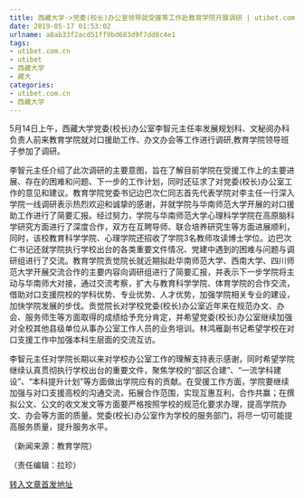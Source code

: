 ```yaml
---
title: 西藏大学->党委(校长)办公室领导就受援等工作赴教育学院开展调研 | utibet.com.cn
date: 2019-05-17 01:53:02
urlname: a8ab33f2acd51ff9bd683d9f7dd8c4e1
tags: 
- utibet.com.cn
- utibet
- 西藏大学
- 藏大
categories:
- utibet.com.cn
- 西藏大学
---
```



5月14日上午，西藏大学党委(校长)办公室李智元主任率发展规划科、文秘阅办科负责人前来教育学院就对口援助工作、办文办会等工作进行调研,教育学院领导班子参加了调研。

李智元主任介绍了此次调研的主要意图，旨在了解目前学院在受援工作上的主要进展、存在的困难和问题、下一步的工作计划，同时还征求了对党委(校长)办公室工作的意见和建议。教育学院党委书记边巴次仁同志首先代表学院对李主任一行深入学院一线调研表示热烈欢迎和诚挚的感谢，并就学院与华南师范大学开展的对口援助工作进行了简要汇报。经过努力，学院与华南师范大学心理科学学院在高原脑科学研究方面进行了深度合作，双方在互聘导师、联合培养研究生等方面进展顺利，同时，该校教育科学学院、心理学院还招收了学院3名教师攻读博士学位。边巴次仁书记还就学院执行学校出台的各类重要文件情况、党建中遇到的困难与问题与调研组进行了交流。教育学院贡觉院长就近期拟赴华南师范大学、西南大学、四川师范大学开展交流合作的主要内容向调研组进行了简要汇报，并表示下一步学院将主动与华南师大对接，通过交流考察，扩大与教育科学学院、体育学院的合作交流，借助对口支援院校的学科优势、专业优势、人才优势，加强学院相关专业的建设，加快学院发展的步伐。贡觉院长对学校党委(校长)办公室近年来在规范办文、办会、服务师生等方面取得的成绩给予充分肯定，并希望党委(校长)办公室继续加强对全校其他县级单位从事办公室工作人员的业务培训。林鸿雁副书记希望学校在对口支援工作中加强本科生层面的交流互访。

李智元主任对学院长期以来对学校办公室工作的理解支持表示感谢，同时希望学院继续认真贯彻执行学校出台的重要文件，聚焦学校的“部区合建”、“一流学科建设”、“本科提升计划”等方面做出学院应有的贡献。在受援工作方面，学院要继续加强与对口支援高校的沟通交流，拓展合作范围，实现互惠互利，合作共赢；在撰拟公文、公文的收文发文等方面要严格按照学校的规范化要求办理，提高学院办文、办会等方面的质量。党委(校长)办公室作为学校的服务部门，将尽一切可能提高服务质量，提升服务水平。

（新闻来源：教育学院）

（责任编辑：拉珍）





[转入文章首发地址](http://www.utibet.edu.cn/news/article_3_5_14951.html)